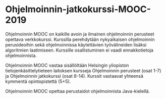 # Ohjelmoinnin-jatkokurssi-MOOC-2019
Ohjelmoinnin MOOC on kaikille avoin ja ilmainen ohjelmoinnin perusteet opettava verkkokurssi. Kurssilla perehdytään nykyaikaisen ohjelmoinnin perusideoihin sekä ohjelmoinnissa käytettävien työvälineiden lisäksi algoritmien laatimiseen. Kurssille osallistuminen ei vaadi ennakkotietoja ohjelmoinnista.

Ohjelmoinnin MOOC vastaa sisällöltään Helsingin yliopiston tietojenkäsittelytieteen laitoksen kursseja Ohjelmoinnin perusteet (osat 1-7) ja Ohjelmoinnin jatkokurssi (osat 8-14). Kurssit vastaavat yhteensä kymmentä opintopistettä (5+5).

Ohjelmoinnin MOOC opettaa perustaidot ohjelmoinnista Java-kielellä.

